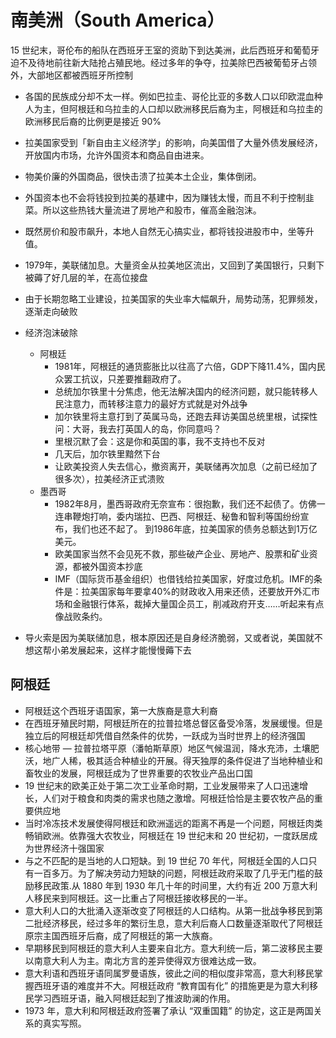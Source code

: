 # 南美洲（South America）

15 世纪末，哥伦布的船队在西班牙王室的资助下到达美洲，此后西班牙和葡萄牙迫不及待地前往新大陆抢占殖民地。经过多年的争夺，拉美除巴西被葡萄牙占领外，大部地区都被西班牙所控制

* 各国的民族成分却不太一样。例如巴拉圭、哥伦比亚的多数人口以印欧混血种人为主，但阿根廷和乌拉圭的人口却以欧洲移民后裔为主，阿根廷和乌拉圭的欧洲移民后裔的比例更是接近 90%


* 拉美国家受到「新自由主义经济学」的影响，向美国借了大量外债发展经济，开放国内市场，允许外国资本和商品自由进来。
* 物美价廉的外国商品，很快击溃了拉美本土企业，集体倒闭。
* 外国资本也不会将钱投到拉美的基建中，因为赚钱太慢，而且不利于控制韭菜。所以这些热钱大量流进了房地产和股市，催高金融泡沫。
* 既然房价和股市飙升，本地人自然无心搞实业，都将钱投进股市中，坐等升值。
* 1979年，美联储加息。大量资金从拉美地区流出，又回到了美国银行，只剩下被薅了好几层的羊，在高位接盘
* 由于长期忽略工业建设，拉美国家的失业率大幅飙升，局势动荡，犯罪频发，逐渐走向破败
* 经济泡沫破除
    - 阿根廷
        + 1981年，阿根廷的通货膨胀比以往高了六倍，GDP下降11.4%，国内民众罢工抗议，只差要推翻政府了。
        + 总统加尔铁里十分焦虑，他无法解决国内的经济问题，就只能转移人民注意力，而转移注意力的最好方式就是对外战争
        + 加尔铁里将主意打到了英属马岛，还跑去拜访美国总统里根，试探性问：大哥，我去打英国人的岛，你同意吗？
        + 里根沉默了会：这是你和英国的事，我不支持也不反对
        + 几天后，加尔铁里黯然下台
        + 让欧美投资人失去信心，撤资离开，美联储再次加息（之前已经加了很多次），拉美经济正式溃败
    - 墨西哥
        + 1982年8月，墨西哥政府无奈宣布：很抱歉，我们还不起债了。仿佛一连串鞭炮打响，委内瑞拉、巴西、阿根廷、秘鲁和智利等国纷纷宣布，我们也还不起了。 到1986年底，拉美国家的债务总额达到1万亿美元。
        + 欧美国家当然不会见死不救，那些破产企业、房地产、股票和矿业资源，都被外国资本抄底
        + IMF（国际货币基金组织）也借钱给拉美国家，好度过危机。IMF的条件是：拉美国家每年要拿40%的财政收入用来还债，还要放开外汇市场和金融银行体系，裁掉大量国企员工，削减政府开支……听起来有点像战败条约。
* 导火索是因为美联储加息，根本原因还是自身经济脆弱，又或者说，美国就不想这帮小弟发展起来，这样才能慢慢薅下去

## 阿根廷

* 阿根廷这个西班牙语国家，第一大族裔是意大利裔
* 在西班牙殖民时期，阿根廷所在的拉普拉塔总督区备受冷落，发展缓慢。但是独立后的阿根廷却凭借自然条件的优势，一跃成为当时世界上的经济强国
* 核心地带 — 拉普拉塔平原（潘帕斯草原）地区气候温润，降水充沛，土壤肥沃，地广人稀，极其适合种植业的开展。得天独厚的条件促进了当地种植业和畜牧业的发展，阿根廷成为了世界重要的农牧业产品出口国
* 19 世纪末的欧美正处于第二次工业革命时期，工业发展带来了人口迅速增长，人们对于粮食和肉类的需求也随之激增。阿根廷恰恰是主要农牧产品的重要供应地
* 当时冷冻技术发展使得阿根廷和欧洲遥远的距离不再是一个问题，阿根廷肉类畅销欧洲。依靠强大农牧业，阿根廷在 19 世纪末和 20 世纪初，一度跃居成为世界经济十强国家
* 与之不匹配的是当地的人口短缺。到 19 世纪 70 年代，阿根廷全国的人口只有一百多万。为了解决劳动力短缺的问题，阿根廷政府采取了几乎无门槛的鼓励移民政策.从 1880 年到 1930 年几十年的时间里，大约有近 200 万意大利人移民来到阿根廷。这一比重占了阿根廷接收移民的一半。
* 意大利人口的大批涌入逐渐改变了阿根廷的人口结构。从第一批战争移民到第二批经济移民，经过多年的繁衍生息，意大利后裔人口数量逐渐取代了阿根廷原宗主国西班牙后裔，成了阿根廷的第一大族裔。
* 早期移民到阿根廷的意大利人主要来自北方。意大利统一后，第二波移民主要以南意大利人为主。南北方言的差异使得双方很难达成一致。
* 意大利语和西班牙语同属罗曼语族，彼此之间的相似度非常高，意大利移民掌握西班牙语的难度并不大。阿根廷政府 “教育国有化” 的措施更是为意大利移民学习西班牙语，融入阿根廷起到了推波助澜的作用。
* 1973 年，意大利和阿根廷政府签署了承认 “双重国籍” 的协定，这正是两国关系的真实写照。

